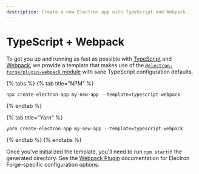 ```yaml
---
description: Create a new Electron app with TypeScript and Webpack.
---
```


# TypeScript + Webpack

To get you up and running as fast as possible with [TypeScript](https://www.typescriptlang.org/) and [Webpack](https://webpack.js.org/), we provide a template that makes use of the [`@electron-forge/plugin-webpack` module](../config/plugins/webpack.md) with sane TypeScript configuration defaults.

{% tabs %}
{% tab title="NPM" %}
```text
npx create-electron-app my-new-app --template=typescript-webpack
```
{% endtab %}

{% tab title="Yarn" %}
```
yarn create-electron-app my-new-app --template=typescript-webpack
```
{% endtab %}
{% endtabs %}

Once you've initialized the template, you'll need to run `npm start`in the generated directory. See the [Webpack Plugin](../config/plugins/webpack.md) documentation for Electron Forge-specific configuration options.

